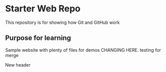 # Starter Web Repo

This repository is for showing how Git and GitHub work

## Purpose for learning

Sample website with plenty of files for demos
CHANGING HERE. testing for merge

New header
